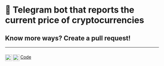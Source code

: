 # 💬 Telegram bot that reports the current price of cryptocurrencies
## Know more ways? Create a pull request!
---



### <img align="left" alt="BigMishuil | Instagram" width="22px" src="https://cdn.jsdelivr.net/npm/simple-icons@v3/icons/instagram.svg" />
### <img align="left" alt="BigMishuil | VK" width="22px" src="https://cdn.jsdelivr.net/npm/simple-icons@v3/icons/vk.svg" />





[Code](https://github.com/BigMishuil/TelegramCryptoBot/blob/main/telegrambot.py)
